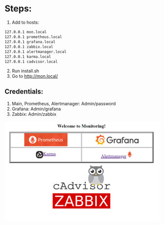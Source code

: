 # Steps:

1) Add to hosts:
```
127.0.0.1 mon.local
127.0.0.1 prometheus.local
127.0.0.1 grafana.local
127.0.0.1 zabbix.local
127.0.0.1 alertmanager.local
127.0.0.1 karma.local
127.0.0.1 cadvisor.local
```
2) Run install.sh
3) Go to http://mon.local/ 

## Credentials:
1) Main, Prometheus, Alertmanager: Admin/password
2) Grafana: Admin/grafana
3) Zabbix: Admin/zabbix


![Screenshot](index.png)
